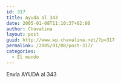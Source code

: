 ```yaml
---
id: 317
title: Ayuda al 343
date: 2005-01-08T11:10:37+02:00
author: Chavalina
layout: post
guid: http://www.wp.chavalina.net/?p=317
permalink: /2005/01/08/post-317/
categories:
  - El mundo
---
```

Envía AYUDA al 343